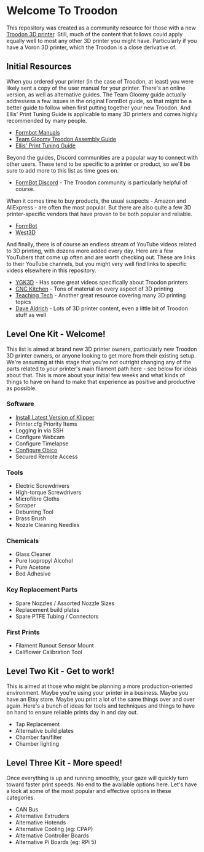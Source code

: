 # Welcome To Troodon
This repository was created as a community resource for those with a new [Troodon 3D printer](https://www.formbot3d.com/collections/troodon-390). Still, much of the content that follows could apply equally well to most any other 3D printer you might have. Particularly if you have a Voron 3D printer, which the Troodon is a close derivative of. 

## Initial Resources
When you ordered your printer (in the case of Troodon, at least) you were likely sent a copy of the user manual for your printer. There's an online version, as well as alternative guides. The Team Gloomy guide actually addressess a few issues in the original FormBot guide, so that might be a better guide to follow when first putting together your new Troodon. And Ellis' Print Tuning Guide is applicable to many 3D printers and comes highly recommended by many people.

- [Formbot Manuals](https://www.formbot3d.com/pages/user-manual-53)
- [Team Gloomy Troodon Assembly Guide](https://teamgloomy.github.io/troodon_v2_assembly.html)
- [Ellis' Print Tuning Guide](https://ellis3dp.com/Print-Tuning-Guide/)

Beyond the guides, Discord communities are a popular way to connect with other users. These tend to be specific to a printer or product, so we'll be sure to add more to this list as time goes on.

- [FormBot Discord](https://discord.gg/spAGFK2PnN) - The Troodon community is particularly helpful of course.

When it comes time to buy products, the usual suspects - Amazon and AliExpress - are often the most popular. But there are also quite a few 3D printer-specific vendors that have proven to be both popular and reliable. 

- [FormBot](https://www.formbot3d.com/)
- [West3D](https://west3d.com/)

And finally, there is of course an endless stream of YouTube videos related to 3D printing, with dozens more added every day. Here are a few YouTubers that come up often and are worth checking out. These are links to their YouTube channels, but you might very well find links to specific videos elsewhere in this repository.

- [YGK3D](https://www.youtube.com/@ygk3d) - Has some great videos specifically about Troodon printers
- [CNC Kitchen](https://www.youtube.com/@CNCKitchen) - Tons of material on every aspect of 3D printing
- [Teaching Tech](https://www.youtube.com/@TeachingTech) - Another great resource covering many 3D printing topics
- [Dave Aldrich](https://www.youtube.com/@designbydave) - Lots of 3D printer content, even a little bit of Troodon stuff as well
  
## Level One Kit - Welcome! 
This list is aimed at brand new 3D printer owners, particularly new Troodon 3D printer owners, or anyone looking to get more from their existing setup. We're assuming at this stage that you're not outright changing any of the parts related to your printer's main filament path here - see below for ideas about that. This is more about your initial few weeks and what kinds of things to have on hand to make that experience as positive and productive as possible.

### Software
- [Install Latest Version of Klipper](https://github.com/500Foods/WelcomeToTroodon/blob/main/klipper.md)
- Printer.cfg Priority Items
- Logging in via SSH
- Configure Webcam
- Configure Timelapse
- [Configure Obico](https://github.com/500Foods/WelcomeToTroodon/blob/main/Obico.md)
- Secured Remote Access
  
### Tools
- Electric Screwdrivers
- High-torque Screwdrivers
- Microfibre Cloths
- Scraper
- Deburring Tool
- Brass Brush
- Nozzle Cleaning Needles

### Chemicals
- Glass Cleaner
- Pure Isopropyl Alcohol
- Pure Acetone
- Bed Adhesive

### Key Replacement Parts
- Spare Nozzles / Assorted Nozzle Sizes
- Replacement build plates
- Spare PTFE Tubing / Connectors

### First Prints
- Filament Runout Sensor Mount
- Califlower Calibration Tool
  
 
## Level Two Kit - Get to work!
This is aimed at those who might be planning a more production-oriented environment. Maybe you're using your printer in a business. Maybe you have an Etsy store. Maybe you print a lot of the same things over and over again. Here's a bunch of ideas for tools and techniques and things to have on hand to ensure reliable prints day in and day out.

- Tap Replacement
- Alternative build plates
- Chamber fan/filter
- Chamber lighting
  
## Level Three Kit - More speed!
Once everything is up and running smoothly, your gaze will quickly turn toward faster print speeds. No end to the available options here. Let's have a look at some of the most popular and effective options in these categories.

- CAN Bus
- Alternative Extruders
- Alternative Hotends
- Alternative Cooling (eg: CPAP)
- Alternative Controller Boards
- Alternative Pi Boards (eg: RPi 5)
